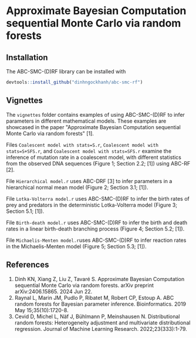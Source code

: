 #   Approximate Bayesian Computation sequential Monte Carlo via random forests

##  Installation

The ABC-SMC-(D)RF library can be installed with

```R
devtools::install_github("dinhngockhanh/abc-smc-rf")
```

##  Vignettes

The `vignettes` folder contains examples of using ABC-SMC-(D)RF to infer parameters in different mathematical models. These examples are showcased in the paper "Approximate Bayesian Computation sequential Monte Carlo via random forests" [1].

Files `Coalescent model with stats=S.r`, `Coalescent model with stats=S+SFS.r`, and `Coalescent model with stats=SFS.r` examine the inference of mutation rate in a coalescent model, with different statistics from the observed DNA sequences (Figure 1; Section 2.2; [1]) using ABC-RF [2].

File `Hierarchical model.r` uses ABC-DRF [3] to infer parameters in a hierarchical normal mean model (Figure 2; Section 3.1; [1]).

File `Lotka-Volterra model.r` uses ABC-SMC-(D)RF to infer the birth rates of prey and predators in the deterministic Lotka-Volterra model (Figure 3; Section 5.1; [1]).

File `Birth-death model.r` uses ABC-SMC-(D)RF to infer the birth and death rates in a linear birth-death branching process (Figure 4; Section 5.2; [1]).

File `Michaelis-Menten model.r`uses ABC-SMC-(D)RF to infer reaction rates in the Michaelis-Menten model (Figure 5; Section 5.3; [1]).

##  References
1.  Dinh KN, Xiang Z, Liu Z, Tavaré S. Approximate Bayesian Computation sequential Monte Carlo via random forests. arXiv preprint arXiv:2406.15865. 2024 Jun 22.
2.  Raynal L, Marin JM, Pudlo P, Ribatet M, Robert CP, Estoup A. ABC random forests for Bayesian parameter inference. Bioinformatics. 2019 May 15;35(10):1720-8.
3.  Cevid D, Michel L, Näf J, Bühlmann P, Meinshausen N. Distributional random forests: Heterogeneity adjustment and multivariate distributional regression. Journal of Machine Learning Research. 2022;23(333):1-79.